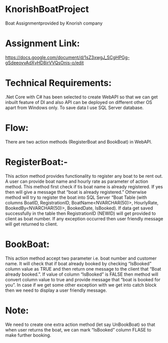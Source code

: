 # KnorishBoatProject
Boat Assignmentprovided by Knorish company

# Assignment Link: 
https://docs.google.com/document/d/1sZ3xwgJ_SCgHPGg-gSdeeovvAdXyHD8irVVQsOnis-o/edit

# Technical Requirements:
.Net Core with C# has been selected to create WebAPI so that we can get inbuilt feature of DI and also API can be deployed on different other OS apart from Windows only. To save data I use SQL Server database.

# Flow:
There are two action methods (RegisterBoat and BookBoat) in WebAPI.

# RegisterBoat:- 
This action method provides functionality to register any boat to be rent out. A user can provide boat name and hourly rate as parameter of action method. This method first check if tis boat name is already registered. If yes then will give a message that “boat <Name> is already registered.”  Otherwise method will try to register the boat into SQL Server “Boat Table (with columns BoatID<INT>, RegistrationID<NEWID>,  BoatName<NVARCHAR(50)>, HourlyRate<DECIMAL>, BookedBy<NVARCHAR(50)>, BookedDate<DATETIME>, IsBooked<BIT>). If data get saved successfully in the table then RegistrationID (NEWID) will get provided to client as boat number. If any exception occurred then user friendly message will get returned to client.

# BookBoat: 
This action method accept two parameter i.e. boat number and customer name. It will check that if boat already booked by checking “IsBooked” column value as TRUE and then return one message to the client that “Boat <Name> already booked.”. If value of column “IsBooked” is FALSE then method will convert column value to true and provide message that “boat <Name> is booked for you”. In case if we get some other exception with we get into catch block then we need to display a user friendly message.

# Note: 
We need to create one extra action method (let say UnBookBoat) so that when user returns the boat, we can mark “IsBooked” column FLASE to make further booking.
